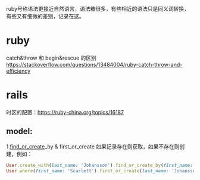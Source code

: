 ruby号称语法更接近自然语言，语法糖很多，有些相近的语法只是同义词转换，有些又有细微的差别，记录在这。

# ruby
catch&throw 和 begin&rescue 的区别 https://stackoverflow.com/questions/13484004/ruby-catch-throw-and-efficiency




# rails
时区的配置：https://ruby-china.org/topics/16187

## model:
 1.[find_or_create](https://api.rubyonrails.org/classes/ActiveRecord/Relation.html#method-i-find_or_create_by)_by & first_or_create
 如果记录存在则获取，如果不存在则创建，例如：
 ```ruby
 User.create_with(last_name: 'Johansson').find_or_create_by(first_name: 'Scarlett')
 User.where(first_name: 'Scarlett').first_or_create(last_name: 'Johansson')
 ```

# 
